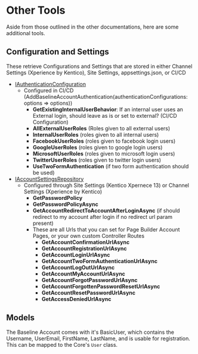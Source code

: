 # Other Tools

Aside from those outlined in the other documentations, here are some additional tools.

## Configuration and Settings

These retrieve Configurations and Settings that are stored in either Channel Settings (Xperience by Kentico), Site Settings, appsettings.json, or CI/CD

- [IAuthenticationConfiguration](../../src/Account/Account.Models/Repositories/IAuthenticationConfigurations.cs)
  - Configured in CI/CD (AddBaselineAccountAuthentication(authenticationConfigurations: options => options))
    - **GetExistingInternalUserBehavior**: If an internal user uses an External login, should leave as is or set to external?  (CI/CD Configuration)
    - **AllExternalUserRoles** (Roles given to all external users)
    - **InternalUserRoles** (roles given to all internal users)
    - **FacebookUserRoles** (roles given to facebook login users)
    - **GoogleUserRoles** (roles given to google login users)
    - **MicrosoftUserRoles** (roles given to microsoft login users)
    - **TwitterUserRoles** (roles given to twitter login users)
    - **UseTwoFormAuthentication** (if two form authentication should be used)
- [IAccountSettingsRepository](../../src/Account/Account.Models/Repositories/IAccountSettingsRepository.cs)
  - Configured through Site Settings (Kentico Xpernece 13) or Channel Settings (Xperience by Kentico)
    - **GetPasswordPolicy**
    - **GetPasswordPolicyAsync**
    - **GetAccountRedirectToAccountAfterLoginAsync** (if should redirect to my account after login if no redirect url param present)
    - These are all Urls that you can set for Page Builder Account Pages, or your own custom Controller Routes
        - **GetAccountConfirmationUrlAsync**
        - **GetAccountRegistrationUrlAsync**
        - **GetAccountLoginUrlAsync**
        - **GetAccountTwoFormAuthenticationUrlAsync**
        - **GetAccountLogOutUrlAsync**
        - **GetAccountMyAccountUrlAsync**
        - **GetAccountForgotPasswordUrlAsync**
        - **GetAccountForgottenPasswordResetUrlAsync**
        - **GetAccountResetPasswordUrlAsync**
        - **GetAccessDeniedUrlAsync**

## Models

The Baseline Account comes with it's BasicUser, which contains the Username, UserEmail, FirstName, LastName, and is usable for registration.  This can be mapped to the Core's `User` class.